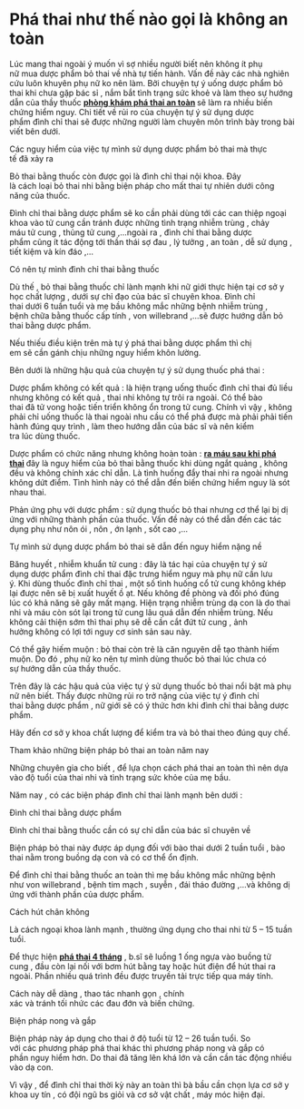 # Phá thai như thế nào gọi là không an toàn
<p>Lúc&nbsp;mang thai&nbsp;ngoài&nbsp;ý muốn&nbsp;vì sợ&nbsp;nhiều người&nbsp;biết&nbsp;nên&nbsp;không ít&nbsp;phụ nữ&nbsp;mua&nbsp;dược phẩm&nbsp;bỏ thai&nbsp;về nhà tự&nbsp;tiến hành.&nbsp;Vấn đề&nbsp;này&nbsp;các&nbsp;nhà nghiên cứu&nbsp;luôn&nbsp;khuyên&nbsp;phụ nữ&nbsp;ko nên&nbsp;làm. Bởi&nbsp;chuyện&nbsp;tự ý&nbsp;uống&nbsp;dược phẩm&nbsp;bỏ thai&nbsp;khi&nbsp;chưa&nbsp;gặp bác sỉ&nbsp;,&nbsp;nắm bắt&nbsp;tình trạng&nbsp;sức khoẻ&nbsp;và làm theo sự&nbsp;hướng dẫn&nbsp;của&nbsp;thầy thuốc&nbsp;<strong><a href="http://phongkhamphathaihcm.com">phòng khám phá thai an toàn</a>&nbsp;</strong>sẽ&nbsp;làm ra&nbsp;nhiều&nbsp;biến chứng&nbsp;hiểm nguy.&nbsp;Chi tiết&nbsp;về&nbsp;rủi ro&nbsp;của&nbsp;chuyện&nbsp;tự ý&nbsp;sử dụng&nbsp;dược phẩm&nbsp;đình chỉ thai&nbsp;sẽ được&nbsp;những&nbsp;người làm chuyên môn&nbsp;trình&nbsp;bày&nbsp;trong bài viết&nbsp;bên dưới.</p>

<p>Các&nbsp;nguy hiểm&nbsp;của&nbsp;việc&nbsp;tự mình&nbsp;sử dụng&nbsp;dược phẩm&nbsp;bỏ thai&nbsp;mà&nbsp;thực tế&nbsp;đã&nbsp;xảy ra</p>

<p>Bỏ thai&nbsp;bằng&nbsp;thuốc&nbsp;còn được gọi là&nbsp;đình chỉ thai&nbsp;nội khoa. Đây là&nbsp;cách&nbsp;loại&nbsp;bỏ thai&nbsp;nhi bằng&nbsp;biện pháp&nbsp;cho&nbsp;mất thai&nbsp;tự nhiên&nbsp;dưới&nbsp;công năng&nbsp;của&nbsp;thuốc.</p>

<p>Đình chỉ thai&nbsp;bằng&nbsp;dược phẩm&nbsp;sẽ&nbsp;ko cần phải&nbsp;dùng&nbsp;tới&nbsp;các&nbsp;can thiệp ngoại khoa vào&nbsp;tử cung&nbsp;cần&nbsp;tránh&nbsp;được&nbsp;những&nbsp;tình trạng&nbsp;nhiễm trùng&nbsp;,&nbsp;chảy máu&nbsp;tử cung&nbsp;, thủng&nbsp;tử cung&nbsp;,&hellip;ngoài ra ,&nbsp;đình chỉ thai&nbsp;bằng&nbsp;dược phẩm&nbsp;cũng ít&nbsp;tác động&nbsp;tới&nbsp;thần thái&nbsp;sợ&nbsp;đau&nbsp;,&nbsp;lý tưởng&nbsp;,&nbsp;an toàn&nbsp;, dễ&nbsp;sử dụng&nbsp;, tiết kiệm và&nbsp;kín đáo&nbsp;,&hellip;</p>

<p>Có&nbsp;nên&nbsp;tự mình&nbsp;đình chỉ thai&nbsp;bằng&nbsp;thuốc</p>

<p>Dù thế&nbsp;,&nbsp;bỏ thai&nbsp;bằng&nbsp;thuốc&nbsp;chỉ&nbsp;lành mạnh&nbsp;khi&nbsp;nữ giới&nbsp;thực hiện&nbsp;tại cơ sở&nbsp;y học&nbsp;chất lượng&nbsp;, dưới sự&nbsp;chỉ đạo&nbsp;của&nbsp;bác sĩ&nbsp;chuyên khoa.&nbsp;Đình chỉ thai&nbsp;dưới&nbsp;6&nbsp;tuần tuổi và&nbsp;mẹ bầu&nbsp;không mắc&nbsp;những&nbsp;bệnh&nbsp;nhiễm trùng&nbsp;, bệnh&nbsp;chữa bằng thuốc&nbsp;cấp tính&nbsp;,&nbsp;von willebrand&nbsp;,&hellip;sẽ được&nbsp;hướng dẫn&nbsp;bỏ thai&nbsp;bằng&nbsp;dược phẩm.</p>

<p>Nếu&nbsp;thiếu&nbsp;điều&nbsp;kiện trên mà&nbsp;tự ý&nbsp;phá thai&nbsp;bằng&nbsp;dược phẩm&nbsp;thì&nbsp;chị em&nbsp;sẽ&nbsp;cần&nbsp;gánh chịu&nbsp;những&nbsp;nguy hiểm&nbsp;khôn lường.</p>

<p>Bên dưới&nbsp;là&nbsp;những&nbsp;hậu quả&nbsp;của&nbsp;chuyện&nbsp;tự ý&nbsp;sử dụng&nbsp;thuốc&nbsp;phá thai&nbsp;:</p>

<p>Dược phẩm&nbsp;không có&nbsp;kết quả&nbsp;: là&nbsp;hiện trạng&nbsp;uống&nbsp;thuốc&nbsp;đình chỉ thai&nbsp;đủ liều nhưng không có&nbsp;kết quả&nbsp;,&nbsp;thai nhi&nbsp;không tự trôi ra ngoài.&nbsp;Có thể&nbsp;bào thai&nbsp;đã&nbsp;tử vong&nbsp;hoặc&nbsp;tiến triển&nbsp;không ổn&nbsp;trong&nbsp;tử cung. Chính&nbsp;vì vậy&nbsp;,&nbsp;không phải&nbsp;chỉ uống&nbsp;thuốc&nbsp;là thai ngoài&nbsp;nhu cầu&nbsp;có thể&nbsp;phá được mà&nbsp;phải&nbsp;phải&nbsp;tiến hành&nbsp;đúng&nbsp;quy trình&nbsp;, làm theo&nbsp;hướng dẫn&nbsp;của&nbsp;bác sĩ&nbsp;và&nbsp;nên&nbsp;kiểm tra&nbsp;lúc&nbsp;dùng&nbsp;thuốc.</p>

<p>Dược phẩm&nbsp;có&nbsp;chức năng&nbsp;nhưng không hoàn toàn : <strong><a href="http://phongkhamphathaihcm.com/ra-mau-cuc-sau-khi-pha-thai-bang-thuoc-co-nguy-hiem-khong-44.html">ra máu sau khi phá thai</a>&nbsp;</strong>đây là&nbsp;nguy hiểm&nbsp;của&nbsp;bỏ thai&nbsp;bằng&nbsp;thuốc&nbsp;khi&nbsp;dùng&nbsp;ngắt quảng&nbsp;, không đều và&nbsp;không chính xác&nbsp;chỉ dẫn. Là&nbsp;tình huống&nbsp;đẩy&nbsp;thai nhi&nbsp;ra ngoài nhưng không&nbsp;dứt điểm.&nbsp;Tình hình&nbsp;này&nbsp;có thể&nbsp;dẫn đến&nbsp;biến chứng&nbsp;hiểm nguy&nbsp;là sót nhau thai.</p>

<p>Phản ứng&nbsp;phụ với&nbsp;dược phẩm&nbsp;:&nbsp;sử dụng&nbsp;thuốc&nbsp;bỏ thai&nbsp;nhưng&nbsp;cơ thể&nbsp;lại bị&nbsp;dị ứng&nbsp;với&nbsp;những&nbsp;thành phần&nbsp;của&nbsp;thuốc.&nbsp;Vấn đề&nbsp;này&nbsp;có thể&nbsp;dẫn đến&nbsp;các&nbsp;tác dụng&nbsp;phụ như&nbsp;nôn ói&nbsp;, nôn , ớn lạnh , sốt cao ,&hellip;</p>

<p>Tự mình&nbsp;sử dụng&nbsp;dược phẩm&nbsp;bỏ thai&nbsp;sẽ&nbsp;dẫn đến&nbsp;nguy hiểm&nbsp;nặng nề</p>

<p>Băng huyết ,&nbsp;nhiễm khuẩn&nbsp;tử cung&nbsp;: đây là&nbsp;tác hại&nbsp;của&nbsp;chuyện&nbsp;tự ý&nbsp;sử dụng&nbsp;dược phẩm&nbsp;đình chỉ thai&nbsp;đặc trưng&nbsp;hiểm nguy&nbsp;mà&nbsp;phụ nữ&nbsp;cần&nbsp;lưu ý.&nbsp;Khi&nbsp;dùng&nbsp;thuốc&nbsp;đình chỉ thai&nbsp;,&nbsp;một số&nbsp;tình huống&nbsp;cổ&nbsp;tử cung&nbsp;không khép lại được&nbsp;nên&nbsp;sẽ bị&nbsp;xuất huyết&nbsp;ồ ạt. Nếu không&nbsp;đề phòng&nbsp;và&nbsp;đối phó&nbsp;đúng lúc&nbsp;có khả năng&nbsp;sẽ gây&nbsp;mất mạng.&nbsp;Hiện trạng&nbsp;nhiễm trùng&nbsp;dạ con&nbsp;là do&nbsp;thai nhi&nbsp;và máu còn&nbsp;sót lại&nbsp;trong&nbsp;tử cung&nbsp;lâu quá&nbsp;dẫn đến&nbsp;nhiễm trùng. Nếu không&nbsp;cải thiện&nbsp;sớm thì&nbsp;thai phụ&nbsp;sẽ dễ&nbsp;cần&nbsp;cắt đứt&nbsp;tử cung&nbsp;,&nbsp;ảnh hưởng&nbsp;không có lợi&nbsp;tới&nbsp;nguy cơ&nbsp;sinh sản&nbsp;sau này.</p>

<p>Có thể&nbsp;gây&nbsp;hiếm muộn&nbsp;:&nbsp;bỏ thai&nbsp;còn&nbsp;trẻ&nbsp;là&nbsp;căn nguyên&nbsp;dễ&nbsp;tạo thành&nbsp;hiếm muộn.&nbsp;Do đó&nbsp;,&nbsp;phụ nữ&nbsp;ko nên&nbsp;tự mình&nbsp;dùng&nbsp;thuốc&nbsp;bỏ thai&nbsp;lúc&nbsp;chưa có sự&nbsp;hướng dẫn&nbsp;của&nbsp;thầy thuốc.</p>

<p>Trên đây là&nbsp;các&nbsp;hậu quả&nbsp;của&nbsp;việc&nbsp;tự ý&nbsp;sử dụng&nbsp;thuốc&nbsp;bỏ thai&nbsp;nổi bật&nbsp;mà&nbsp;phụ nữ&nbsp;nên&nbsp;biết. Thấy được&nbsp;những&nbsp;rủi ro&nbsp;trở nặng&nbsp;của&nbsp;việc&nbsp;tự ý&nbsp;đình chỉ thai&nbsp;bằng&nbsp;dược phẩm&nbsp;,&nbsp;nữ giới&nbsp;sẽ có ý thức hơn&nbsp;khi&nbsp;đình chỉ thai&nbsp;bằng&nbsp;dược phẩm.</p>

<p>Hãy&nbsp;đến&nbsp;cơ sở&nbsp;y khoa&nbsp;chất lượng&nbsp;để kiểm tra&nbsp;và&nbsp;bỏ thai&nbsp;theo đúng&nbsp;quy chế.</p>

<p>Tham khảo&nbsp;những&nbsp;biện pháp&nbsp;bỏ thai&nbsp;an toàn&nbsp;năm nay</p>

<p>Những&nbsp;chuyên gia&nbsp;cho biết&nbsp;, để&nbsp;lựa chọn&nbsp;cách&nbsp;phá thai&nbsp;an toàn&nbsp;thì&nbsp;nên&nbsp;dựa vào&nbsp;độ tuổi&nbsp;của&nbsp;thai nhi&nbsp;và&nbsp;tình trạng&nbsp;sức khỏe&nbsp;của&nbsp;mẹ bầu.</p>

<p>Năm nay&nbsp;, có&nbsp;các&nbsp;biện pháp&nbsp;đình chỉ thai&nbsp;lành mạnh&nbsp;bên dưới&nbsp;:</p>

<p>Đình chỉ thai&nbsp;bằng&nbsp;dược phẩm</p>

<p>Đình chỉ thai&nbsp;bằng&nbsp;thuốc&nbsp;cần có&nbsp;sự&nbsp;chỉ dẫn&nbsp;của&nbsp;bác sĩ&nbsp;chuyên về</p>

<p>Biện pháp&nbsp;bỏ thai&nbsp;này được&nbsp;áp dụng&nbsp;đối với&nbsp;bào thai&nbsp;dưới&nbsp;2&nbsp;tuần tuổi ,&nbsp;bào thai&nbsp;nằm trong&nbsp;buồng&nbsp;dạ con&nbsp;và có&nbsp;cơ thể&nbsp;ổn định.</p>

<p>Để&nbsp;đình chỉ thai&nbsp;bằng&nbsp;thuốc&nbsp;an toàn&nbsp;thì&nbsp;mẹ bầu&nbsp;không mắc&nbsp;những&nbsp;bệnh như&nbsp;von willebrand&nbsp;, bệnh tim mạch ,&nbsp;suyễn&nbsp;,&nbsp;đái tháo đường&nbsp;,...và không&nbsp;dị ứng&nbsp;với&nbsp;thành phần&nbsp;của&nbsp;dược phẩm.</p>

<p>Cách&nbsp;hút chân không</p>

<p>Là&nbsp;cách&nbsp;ngoại khoa&nbsp;lành mạnh&nbsp;, thường&nbsp;ứng dụng&nbsp;cho&nbsp;thai nhi&nbsp;từ&nbsp;5&nbsp;&ndash;&nbsp;15&nbsp;tuần tuổi.</p>

<p>Để&nbsp;thực hiện&nbsp;<a href="http://phongkhamphathaihcm.com/pha-thai-4-thang-tuoi-co-nguy-hiem-khong-va-het-bao-nhieu-tien-45.html"><strong>phá thai 4 tháng</strong></a>&nbsp;,&nbsp;b.sĩ&nbsp;sẽ luồng&nbsp;1&nbsp;ống ngựa vào buồng&nbsp;tử cung&nbsp;, đầu còn lại nối với bơm hút bằng tay hoặc hút điện để&nbsp;hút thai&nbsp;ra ngoài.&nbsp;Phần nhiều&nbsp;quá trình&nbsp;đều được truyền tải&nbsp;trực tiếp&nbsp;qua máy tính.</p>

<p>Cách&nbsp;này&nbsp;dễ dàng&nbsp;, thao tác nhanh gọn ,&nbsp;chính xác&nbsp;và&nbsp;tránh&nbsp;tối&nbsp;nhức&nbsp;các&nbsp;đau đớn&nbsp;và&nbsp;biến chứng.</p>

<p>Biện pháp&nbsp;nong và gắp</p>

<p>Biện pháp&nbsp;này&nbsp;áp dụng&nbsp;cho thai ở&nbsp;độ tuổi&nbsp;từ&nbsp;12&nbsp;&ndash;&nbsp;26&nbsp;tuần tuổi. So với&nbsp;các&nbsp;phương pháp&nbsp;phá thai&nbsp;khác thì&nbsp;phương pháp&nbsp;nong và gắp có phần&nbsp;nguy hiểm&nbsp;hơn. Do thai đã&nbsp;tăng lên&nbsp;khá&nbsp;lớn&nbsp;và&nbsp;cần&nbsp;cần&nbsp;tác động&nbsp;nhiều vào&nbsp;dạ con.</p>

<p>Vì vậy&nbsp;, để&nbsp;đình chỉ thai&nbsp;thời kỳ&nbsp;này&nbsp;an toàn&nbsp;thì&nbsp;bà bầu&nbsp;cần&nbsp;chọn lựa&nbsp;cơ sở&nbsp;y khoa&nbsp;uy tín&nbsp;, có&nbsp;đội ngũ&nbsp;bs&nbsp;giỏi và cơ sở vật chất , máy móc&nbsp;hiện đại.</p>

<p>&nbsp;</p>
